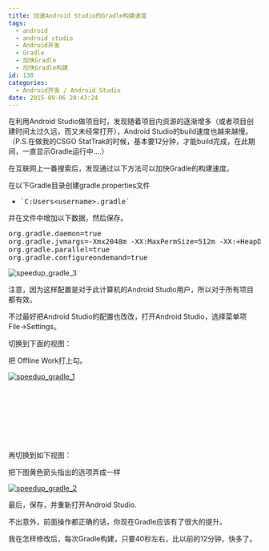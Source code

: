 ```yaml
---
title: 加速Android Studio的Gradle构建速度
tags:
  - android
  - android studio
  - Android开发
  - Gradle
  - 加快Gradle
  - 加快Gradle构建
id: 138
categories:
  - Android开发 / Android Studio
date: 2015-09-06 20:43:24
---
```


在利用Android Studio做项目时，发现随着项目内资源的逐渐增多（或者项目创建时间太过久远，而又未经常打开），Android Studio的build速度也越来越慢。（P.S.在做我的CSGO StatTrak的时候，基本要12分钟，才能build完成，在此期间，一直显示Gradle运行中....）

在互联网上一番搜索后，发现通过以下方法可以加快Gradle的构建速度。

在以下Gradle目录创建gradle.properties文件

*   <pre>`C:Users&lt;username&gt;.gradle` </pre>
并在文件中增加以下数据，然后保存。
<pre>org.gradle.daemon=true
org.gradle.jvmargs=-Xmx2048m -XX:MaxPermSize=512m -XX:+HeapDumpOnOutOfMemoryError -Dfile.encoding=UTF-8
org.gradle.parallel=true
org.gradle.configureondemand=true</pre>
![speedup_gradle_3](http://139.129.6.122/wp-content/uploads/2015/09/speedup_gradle_3.png)

注意，因为这样配置是对于此计算机的Android Studio用户，所以对于所有项目都有效。

不过最好把Android Studio的配置也改改，打开Android Studio，选择菜单项 File-&gt;Settings。

切换到下面的视图：

把 Offline Work打上勾。

[![speedup_gradle_1](http://139.129.6.122/wp-content/uploads/2015/09/speedup_gradle_1.png)](http://139.129.6.122/wp-content/uploads/2015/09/speedup_gradle_1.png)

&nbsp;

&nbsp;

&nbsp;

&nbsp;

再切换到如下视图：

把下图黄色箭头指出的选项弄成一样

[![speedup_gradle_2](http://139.129.6.122/wp-content/uploads/2015/09/speedup_gradle_2.png)](http://139.129.6.122/wp-content/uploads/2015/09/speedup_gradle_2.png)

最后，保存，并重新打开Android Studio.

不出意外，前面操作都正确的话，你现在Gradle应该有了很大的提升。

我在怎样修改后，每次Gradle构建，只要40秒左右，比以前的12分钟，快多了。

&nbsp;

&nbsp;

&nbsp;